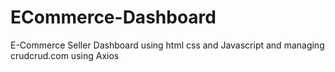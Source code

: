 # ECommerce-Dashboard
E-Commerce Seller Dashboard using html css and Javascript and managing crudcrud.com using Axios
